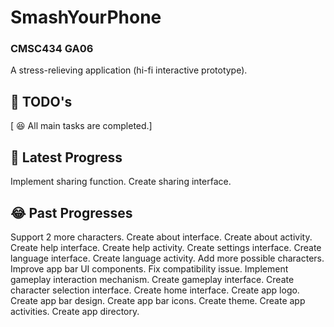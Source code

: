 # SmashYourPhone
### CMSC434 GA06
A stress-relieving application (hi-fi interactive prototype).

## :thought_balloon: TODO's
[ :laughing: All main tasks are completed.]

## :rofl: Latest Progress
Implement sharing function.
Create sharing interface.

## :joy: Past Progresses
Support 2 more characters.
Create about interface.
Create about activity.
Create help interface.
Create help activity.
Create settings interface.
Create language interface.
Create language activity.
Add more possible characters.
Improve app bar UI components.
Fix compatibility issue.
Implement gameplay interaction mechanism.
Create gameplay interface.
Create character selection interface.
Create home interface.
Create app logo.
Create app bar design.
Create app bar icons.
Create theme.
Create app activities.
Create app directory.
